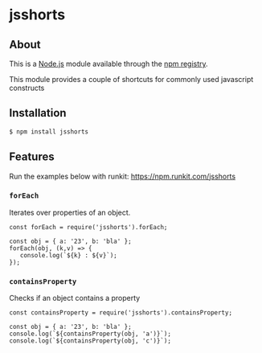 # jsshorts

## About
This is a [Node.js](https://nodejs.org/en/) module available through the
[npm registry](https://www.npmjs.com/).

This module provides a couple of shortcuts for commonly used javascript constructs

## Installation
```bash
$ npm install jsshorts
```

## Features
Run the examples below with runkit: https://npm.runkit.com/jsshorts

### `forEach`
Iterates over properties of an object. 
```
const forEach = require('jsshorts').forEach;

const obj = { a: '23', b: 'bla' };
forEach(obj, (k,v) => {
   console.log(`${k} : ${v}`);
}); 

```
### `containsProperty`
Checks if an object contains a property
```
const containsProperty = require('jsshorts').containsProperty;

const obj = { a: '23', b: 'bla' };
console.log(`${containsProperty(obj, 'a')}`);
console.log(`${containsProperty(obj, 'c')}`);
```


